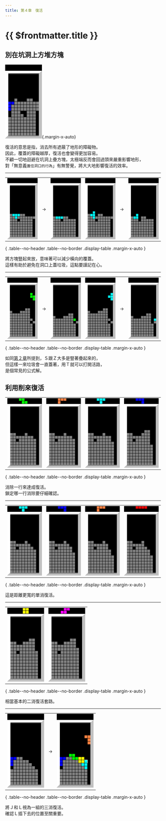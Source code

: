 ```yaml
---
title: 第４章　復活
---
```


# {{ $frontmatter.title }}

## 別在坑洞上方堆方塊

![](/img/4/01.png){.margin-x-auto}  

復活的意思是指，消去所有遮蔽了地形的障礙物。  
因此，覆蓋的障礙越厚，復活也會變得更加容易。  
不顧一切地迴避在坑洞上疊方塊，太極端反而會回過頭來嚴重影響地形，  
對「無意義`蓋住洞口的行為`」有無警覺，將大大地影響復活的效率。  

------

|      |      |      |      |      |      | 
| :--: | :--: | :--: | :--: | :--: | :--: | 
| ![](/img/4/06.png) | → | ![](/img/4/08.png) | ![](/img/4/07.png) | → | ![](/img/4/09.png) |

{ .table--no-header .table--no-border .display-table .margin-x-auto }

將方塊豎起來放，意味著可以減少橫向的覆蓋。  
這樣有助於避免在洞口上蓋垃圾，這點要謹記在心。  

------

|      |      |      |      |      |      |
| :--: | :--: | :--: | :--: | :--: | :--: | 
| ![](/img/4/02.png) | → | ![](/img/4/03.png) | ![](/img/4/04.png) | → | ![](/img/4/05.png) |

{ .table--no-header .table--no-border .display-table .margin-x-auto }

如同[第２章](./2.md)所提到，Ｓ跟Ｚ大多是豎著疊起來的，  
但這樣一來垃圾會一直蓋著，用Ｔ就可以打開活路，  
是個常見的公式解。  


## 利用削來復活

|      |      |      |      | 
| :--: | :--: | :--: | :--: | 
| ![](/img/4/10.gif) | ![](/img/4/11.gif) | ![](/img/4/12.gif) | ![](/img/4/13.gif) | 

{ .table--no-header .table--no-border .display-table .margin-x-auto }

消除一行來達成復活。  
鎖定哪一行消除要仔細確認。  

------

|      |      |      |      | 
| :--: | :--: | :--: | :--: | 
| ![](/img/4/14.gif) | ![](/img/4/15.gif) | ![](/img/4/16.gif) | ![](/img/4/17.gif) | 

{ .table--no-header .table--no-border .display-table .margin-x-auto }

這是距離更寬的單消復活。  

------

|      |      |
| :--: | :--: |
| ![](/img/4/18.gif) | ![](/img/4/19.gif) |

{ .table--no-header .table--no-border .display-table .margin-x-auto }

相當基本的二消復活套路。  

------

|      |      |      |
| :--: | :--: | :--: |
| ![](/img/4/20.png) | → | ![](/img/4/21.png) |

{ .table--no-header .table--no-border .display-table .margin-x-auto }

將Ｊ和Ｌ視為一組的三消復活。  
確認Ｌ插下去的位置至關重要。  
